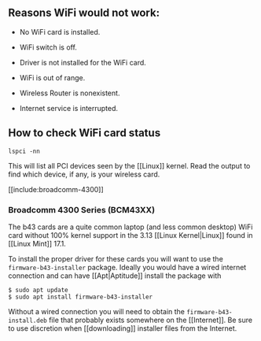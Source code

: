 ## Reasons WiFi would not work:

* No WiFi card is installed.

* WiFi switch is off.

* Driver is not installed for the WiFi card.

* WiFi is out of range.

* Wireless Router is nonexistent.

* Internet service is interrupted.

## How to check WiFi card status

```
lspci -nn
```

This will list all PCI devices seen by the [[Linux]] kernel. Read the output to find which device, if any, is your wireless card.

[[include:broadcomm-4300]]
### Broadcomm 4300 Series (BCM43XX)

The b43 cards are a quite common laptop (and less common desktop) WiFi card without 100% kernel support in the 3.13 [[Linux Kernel|Linux]] found in [[Linux Mint]] 17.1.

To install the proper driver for these cards you will want to use the `firmware-b43-installer` package. Ideally you would have a wired internet connection and can have [[Apt|Aptitude]] install the package with 

```
$ sudo apt update
$ sudo apt install firmware-b43-installer
```

Without a wired connection you will need to obtain the `firmware-b43-install.deb` file that probably exists somewhere on the [[Internet]]. Be sure to use discretion when [[downloading]] installer files from the Internet.
